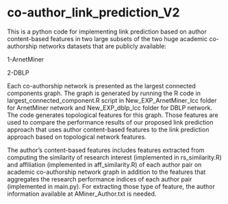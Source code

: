 # co-author_link_prediction_V2

This is a python code for implementing link prediction based on author content-based features in two large subsets of the two huge academic co-authorship networks datasets that are publicly available:

1-ArnetMiner

2-DBLP

Each co-authorship network is presented as the largest connected components graph. The graph is generated by running the R code in largest_connected_component.R script in New_EXP_ArnetMiner_lcc folder for ArnetMiner network and New_EXP_dblp_lcc folder for DBLP network. The code generates topological features for this graph. Those features are used to compare the performance results of our proposed link prediction approach that uses author content-based features to the link prediction approach based on topological network features. 

The author’s content-based features includes features extracted from computing the similarity of research interest (implemented in rs_similarity.R) and affiliation (implemented in aff_similarity.R) of each author pair on academic co-authorship network graph in addition to the features that aggregates the research performance indices of each author pair (implemented in main.py).  For extracting those type of feature, the author information available at AMiner_Author.txt is needed.
